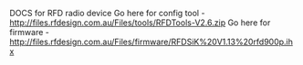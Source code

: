 DOCS for RFD radio device
Go here for config tool - http://files.rfdesign.com.au/Files/tools/RFDTools-V2.6.zip
Go here for firmware - http://files.rfdesign.com.au/Files/firmware/RFDSiK%20V1.13%20rfd900p.ihx
